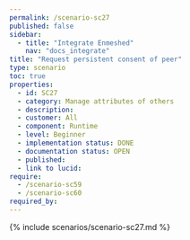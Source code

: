 ```yaml
---
permalink: /scenario-sc27
published: false
sidebar:
  - title: "Integrate Enmeshed"
    nav: "docs_integrate"
title: "Request persistent consent of peer"
type: scenario
toc: true
properties:
  - id: SC27
  - category: Manage attributes of others
  - description:
  - customer: All
  - component: Runtime
  - level: Beginner
  - implementation status: DONE
  - documentation status: OPEN
  - published:
  - link to lucid:
require:
  - /scenario-sc59
  - /scenario-sc60
required_by:
---
```


{% include scenarios/scenario-sc27.md %}
